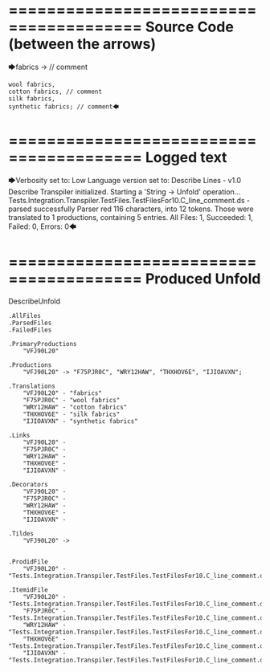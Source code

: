 ========================================
Source Code (between the arrows)
========================================

🡆fabrics -> // comment

	wool fabrics,
	cotton fabrics, // comment
	silk fabrics,
	synthetic fabrics; // comment🡄

========================================
Logged text
========================================

🡆Verbosity set to: Low
Language version set to: Describe Lines - v1.0
Describe Transpiler initialized.
Starting a 'String -> Unfold' operation...
Tests.Integration.Transpiler.TestFiles.TestFilesFor10.C_line_comment.ds - parsed successfully
Parser red 116 characters, into 12 tokens.
Those were translated to 1 productions, containing 5 entries.
All Files: 1, Succeeded: 1, Failed: 0, Errors: 0🡄

========================================
Produced Unfold
========================================

DescribeUnfold

    .AllFiles
    .ParsedFiles
    .FailedFiles

    .PrimaryProductions
        "VFJ90L20" 

    .Productions
        "VFJ90L20" -> "F75PJR0C", "WRY12HAW", "THXHOV6E", "IJIOAVXN";

    .Translations
        "VFJ90L20" - "fabrics"
        "F75PJR0C" - "wool fabrics"
        "WRY12HAW" - "cotton fabrics"
        "THXHOV6E" - "silk fabrics"
        "IJIOAVXN" - "synthetic fabrics"

    .Links
        "VFJ90L20" - 
        "F75PJR0C" - 
        "WRY12HAW" - 
        "THXHOV6E" - 
        "IJIOAVXN" - 

    .Decorators
        "VFJ90L20" - 
        "F75PJR0C" - 
        "WRY12HAW" - 
        "THXHOV6E" - 
        "IJIOAVXN" - 

    .Tildes
        "VFJ90L20" -> 


    .ProdidFile
        "VFJ90L20" - "Tests.Integration.Transpiler.TestFiles.TestFilesFor10.C_line_comment.ds"

    .ItemidFile
        "VFJ90L20" - "Tests.Integration.Transpiler.TestFiles.TestFilesFor10.C_line_comment.ds"
        "F75PJR0C" - "Tests.Integration.Transpiler.TestFiles.TestFilesFor10.C_line_comment.ds"
        "WRY12HAW" - "Tests.Integration.Transpiler.TestFiles.TestFilesFor10.C_line_comment.ds"
        "THXHOV6E" - "Tests.Integration.Transpiler.TestFiles.TestFilesFor10.C_line_comment.ds"
        "IJIOAVXN" - "Tests.Integration.Transpiler.TestFiles.TestFilesFor10.C_line_comment.ds"

